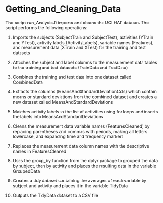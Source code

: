 # Getting_and_Cleaning_Data

The script run_Analysis.R imports and cleans the UCI HAR dataset.
The script performs the following operations:

1) Imports the subjects (SubjectTrain and SubjectTest), activities (YTrain and YTest), activity labels (ActivityLabels), variable names (Features), and measurement data (XTrain and XTest) for the training and test datasets

2) Attaches the subject and label columns to the measurement data tables to the training and test datasets (TrainData and TestData)

3) Combines the training and test data into one dataset called CombinedData

4) Extracts the columns (MeansAndStandardDeviationCols) which contain means or standard deviations from the combined dataset and creates a new dataset called MeansAndStandardDeviations

5) Matches activity labels to the list of activities using for loops and inserts the labels into MeansAndStandardDeviations

6) Cleans the measurement data variable names (FeaturesCleaned) by replacing parentheses and commas with periods, making all letters lowercase, and expanding time and frequency markers

7) Replaces the measurement data column names with the descriptive names in FeaturesCleaned

8) Uses the group_by function from the dplyr package to grouped the data by subject, then by activity and places the resulting data in the variable GroupedData

9) Creates a tidy dataset containing the averages of each variable by subject and activity and places it in the variable TidyData

10) Outputs the TidyData dataset to a CSV file


